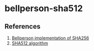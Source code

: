 # bellperson-sha512

## References
1. [Bellperson implementation of SHA256](https://github.com/filecoin-project/bellperson/blob/master/src/gadgets/sha256.rs)
2. [SHA512 algorithm](https://www.brainkart.com/article/Secure-Hash-Algorithm-(SHA)_8450/)

